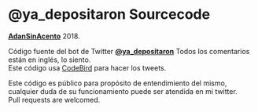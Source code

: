 # @ya_depositaron Sourcecode    
**[AdanSinAcento](http://www.twitter.com/adansinacento)** 2018.       
    
Código fuente del bot de Twitter **[@ya_depositaron](http://www.twitter.com/ya_depositaron)** 
Todos los comentarios están en inglés, lo siento.    
Este código usa [CodeBird](https://github.com/jublonet/codebird-php) para hacer los tweets.    

Este código es público para propósito de entendimiento del mismo, cualquier duda de su funcionamiento puede ser atendida en mi twitter.    
Pull requests are welcomed.
